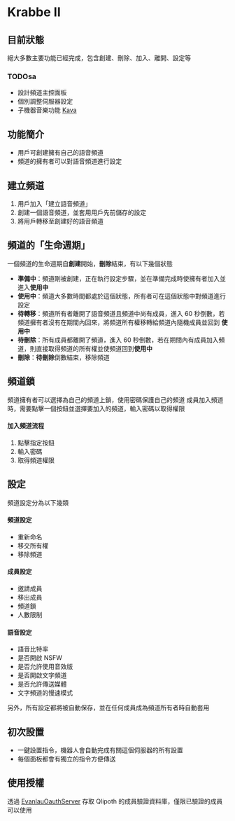 # Krabbe II

## 目前狀態

絕大多數主要功能已經完成，包含創建、刪除、加入、離開、設定等

### TODOsa

- 設計頻道主控面板
- 個別調整伺服器設定
- 子機器音樂功能 [Kava](https://github.com/ZeltFrei/Kava)

## 功能簡介

- 用戶可創建擁有自己的語音頻道
- 頻道的擁有者可以對語音頻道進行設定

## 建立頻道

1. 用戶加入「建立語音頻道」
2. 創建一個語音頻道，並套用用戶先前儲存的設定
3. 將用戶轉移至創建好的語音頻道

## 頻道的「生命週期」

一個頻道的生命週期自**創建**開始，**刪除**結束，有以下幾個狀態

- **準備中**：頻道剛被創建，正在執行設定步驟，並在準備完成時使擁有者加入並進入**使用中**
- **使用中**：頻道大多數時間都處於這個狀態，所有者可在這個狀態中對頻道進行設定
- **待轉移**：頻道所有者離開了語音頻道且頻道中尚有成員，進入 60 秒倒數，若頻道擁有者沒有在期間內回來，將頻道所有權移轉給頻道內隨機成員並回到
  **使用中**
- **待刪除**：所有成員都離開了頻道，進入 60 秒倒數，若在期間內有成員加入頻道，則直接取得頻道的所有權並使頻道回到**使用中**
- **刪除**：**待刪除**倒數結束，移除頻道

## 頻道鎖

頻道擁有者可以選擇為自己的頻道上鎖，使用密碼保護自己的頻道
成員加入頻道時，需要點擊一個按鈕並選擇要加入的頻道，輸入密碼以取得權限

#### 加入頻道流程

1. 點擊指定按鈕
2. 輸入密碼
3. 取得頻道權限

## 設定

頻道設定分為以下幾類

#### 頻道設定

- 重新命名
- 移交所有權
- 移除頻道

#### 成員設定

- 邀請成員
- 移出成員
- 頻道鎖
- 人數限制

#### 語音設定

- 語音比特率
- 是否開啟 NSFW
- 是否允許使用音效版
- 是否開啟文字頻道
- 是否允許傳送媒體
- 文字頻道的慢速模式

另外，所有設定都將被自動保存，並在任何成員成為頻道所有者時自動套用

## 初次設置

- 一鍵設置指令，機器人會自動完成有關這個伺服器的所有設置
- 每個面板都會有獨立的指令方便傳送

## 使用授權

透過 [EvanlauOauthServer](https://github.com/ZeltFrei/EvanlauOauthServer) 存取 Qlipoth 的成員驗證資料庫，僅限已驗證的成員可以使用